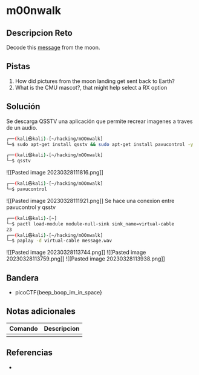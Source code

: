 # m00nwalk

## Descripcion Reto
Decode this [message](https://jupiter.challenges.picoctf.org/static/d6fcea5e3c6433680ea4f914e24fab61/message.wav) from the moon.

## Pistas
1. How did pictures from the moon landing get sent back to Earth?
2. What is the CMU mascot?, that might help select a RX option

## Solución
Se descarga QSSTV una aplicación que permite recrear imagenes a traves de un audio.

```bash
┌──(kali㉿kali)-[~/hacking/mOOnwalk]
└─$ sudo apt-get install qsstv && sudo apt-get install pavucontrol -y

┌──(kali㉿kali)-[~/hacking/mOOnwalk]
└─$ qsstv
```
![[Pasted image 20230328111816.png]]
```bash
┌──(kali㉿kali)-[~/hacking/mOOnwalk]
└─$ pavucontrol
```
![[Pasted image 20230328111921.png]]
Se hace una conexion entre pavucontrol y qsstv
```bash
┌──(kali㉿kali)-[~]
└─$ pactl load-module module-null-sink sink_name=virtual-cable
23
┌──(kali㉿kali)-[~/hacking/mOOnwalk]
└─$ paplay -d virtual-cable message.wav

```
![[Pasted image 20230328113744.png]]
![[Pasted image 20230328113759.png]]
![[Pasted image 20230328113938.png]]


## Bandera
* picoCTF{beep_boop_im_in_space}

## Notas adicionales
| Comando | Descripcion |
|---------|-------------|
|  |  |

## Referencias
- []()